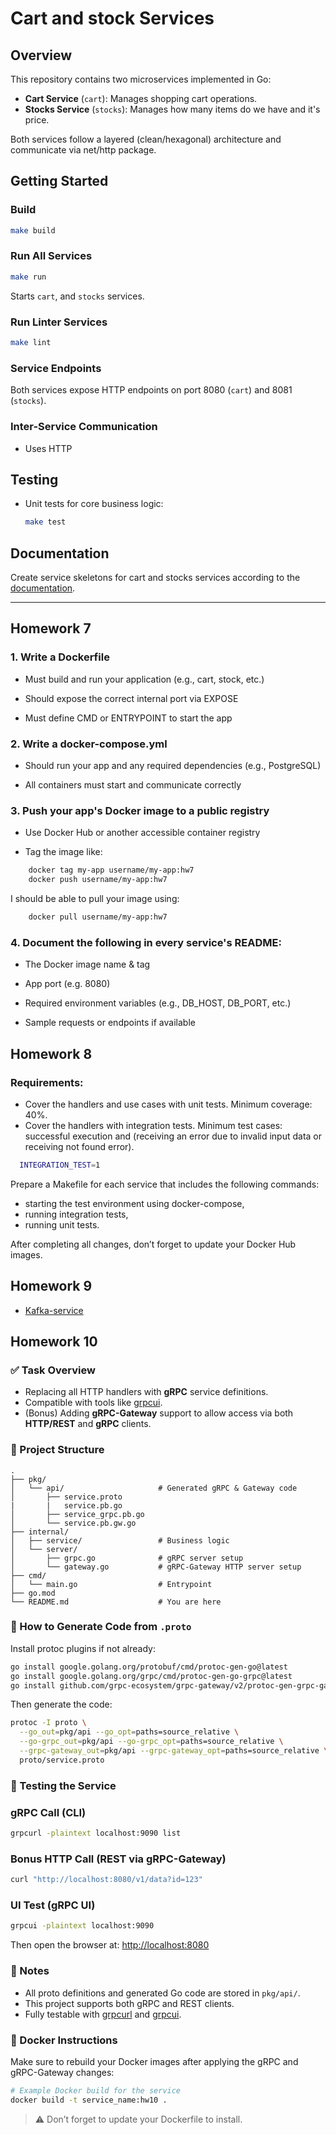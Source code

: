 # Cart and stock Services

## Overview

This repository contains two microservices implemented in Go:
- **Cart Service** (`cart`): Manages shopping cart operations.
- **Stocks Service** (`stocks`): Manages how many items do we have and it's price.

Both services follow a layered (clean/hexagonal) architecture and communicate via net/http package.


## Getting Started

### Build

```bash
make build
```

### Run All Services

```bash
make run
```
Starts `cart`, and `stocks` services.

### Run Linter Services

```bash
make lint
```

### Service Endpoints

Both services expose HTTP endpoints on port 8080 (`cart`) and 8081 (`stocks`).


### Inter-Service Communication

- Uses HTTP

## Testing

- Unit tests for core business logic:
  ```bash
  make test 
  ```

## Documentation

Create service skeletons for cart and stocks services according to the [documentation](docs/README.md).

---

## Homework 7

### 1. Write a Dockerfile

- Must build and run your application (e.g., cart, stock, etc.)

- Should expose the correct internal port via EXPOSE

- Must define CMD or ENTRYPOINT to start the app

### 2. Write a docker-compose.yml

- Should run your app and any required dependencies (e.g., PostgreSQL)

- All containers must start and communicate correctly

### 3. Push your app's Docker image to a public registry

- Use Docker Hub or another accessible container registry

- Tag the image like:
```bash
    docker tag my-app username/my-app:hw7
    docker push username/my-app:hw7
```

I should be able to pull your image using:
```bash
    docker pull username/my-app:hw7
```

### 4. Document the following in every service's README:

- The Docker image name & tag

- App port (e.g. 8080)

- Required environment variables (e.g., DB_HOST, DB_PORT, etc.)

- Sample requests or endpoints if available


## Homework 8

### Requirements:
- Cover the handlers and use cases with unit tests. Minimum coverage: 40%. 
- Cover the handlers with integration tests. Minimum test cases: successful execution and (receiving an error due to invalid input data or receiving not found error).
```bash
  INTEGRATION_TEST=1
```
Prepare a Makefile for each service that includes the following commands:

  - starting the test environment using docker-compose, 
  - running integration tests, 
  - running unit tests.

After completing all changes, don’t forget to update your Docker Hub images.


## Homework 9
- [Kafka-service](metrics-consumer/README.md)

## Homework 10

### ✅ Task Overview

- Replacing all HTTP handlers with **gRPC** service definitions.
- Compatible with tools like [grpcui](https://github.com/fullstorydev/grpcui).
- (Bonus) Adding **gRPC-Gateway** support to allow access via both **HTTP/REST** and **gRPC** clients.

### 🧱 Project Structure

```
.
├── pkg/
│   └── api/                     # Generated gRPC & Gateway code
│       ├── service.proto
|       |   service.pb.go
│       ├── service_grpc.pb.go
│       └── service.pb.gw.go
├── internal/
│   ├── service/                 # Business logic
│   └── server/
│       ├── grpc.go              # gRPC server setup
│       └── gateway.go           # gRPC-Gateway HTTP server setup
├── cmd/
│   └── main.go                  # Entrypoint
├── go.mod
└── README.md                    # You are here
```

### 🧪 How to Generate Code from `.proto`

Install protoc plugins if not already:

```bash
go install google.golang.org/protobuf/cmd/protoc-gen-go@latest
go install google.golang.org/grpc/cmd/protoc-gen-go-grpc@latest
go install github.com/grpc-ecosystem/grpc-gateway/v2/protoc-gen-grpc-gateway@latest
```

Then generate the code:

```bash
protoc -I proto \
  --go_out=pkg/api --go_opt=paths=source_relative \
  --go-grpc_out=pkg/api --go-grpc_opt=paths=source_relative \
  --grpc-gateway_out=pkg/api --grpc-gateway_opt=paths=source_relative \
  proto/service.proto
```


### 🧰 Testing the Service

### gRPC Call (CLI)

```bash
grpcurl -plaintext localhost:9090 list
```

### Bonus HTTP Call (REST via gRPC-Gateway)

```bash
curl "http://localhost:8080/v1/data?id=123"
```

### UI Test (gRPC UI)

```bash
grpcui -plaintext localhost:9090
```

Then open the browser at: [http://localhost:8080](http://localhost:9090)

### 🧾 Notes

- All proto definitions and generated Go code are stored in `pkg/api/`.
- This project supports both gRPC and REST clients.
- Fully testable with [grpcurl](https://github.com/fullstorydev/grpcurl) and [grpcui](https://github.com/fullstorydev/grpcui).


### 🐳 Docker Instructions

Make sure to rebuild your Docker images after applying the gRPC and gRPC-Gateway changes:

```bash
# Example Docker build for the service
docker build -t service_name:hw10 .
```

> ⚠️ Don’t forget to update your Dockerfile to install.
